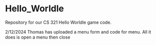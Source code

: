 # Hello_Worldle
Repository for our CS 321 Hello Worldle game code.

2/12/2024 Thomas has uploaded a menu form and code for menu. All it does is open a menu then close
